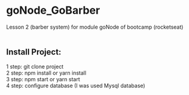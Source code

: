 # goNode_GoBarber
Lesson 2 (barber system) for module goNode of bootcamp (rocketseat)
<br><br>

## Install Project:
1 step: git clone project <br>
2 step: npm install or yarn install <br>
3 step: npm start or yarn start <br>
4 step: configure database (I was used Mysql database)<br>
